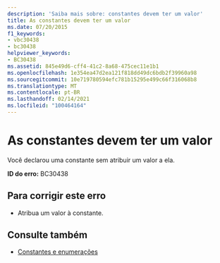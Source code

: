 ```yaml
---
description: 'Saiba mais sobre: constantes devem ter um valor'
title: As constantes devem ter um valor
ms.date: 07/20/2015
f1_keywords:
- vbc30438
- bc30438
helpviewer_keywords:
- BC30438
ms.assetid: 845e49d6-cff4-41c2-8a68-475cec11e1b1
ms.openlocfilehash: 1e354ea47d2ea121f818dd49dc6bdb2f39960a98
ms.sourcegitcommit: 10e719780594efc781b15295e499c66f316068b8
ms.translationtype: MT
ms.contentlocale: pt-BR
ms.lasthandoff: 02/14/2021
ms.locfileid: "100464164"
---
```

# <a name="constants-must-have-a-value"></a>As constantes devem ter um valor

Você declarou uma constante sem atribuir um valor a ela.  
  
 **ID do erro:** BC30438  
  
## <a name="to-correct-this-error"></a>Para corrigir este erro  
  
- Atribua um valor à constante.  
  
## <a name="see-also"></a>Consulte também

- [Constantes e enumerações](../language-reference/constants-and-enumerations.md)
